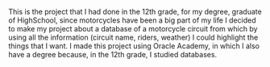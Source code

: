 This is the project that I had done in the 12th grade, for my degree, graduate of HighSchool, since motorcycles have been a big part of my life I decided to make my project 
about a database of a motorcycle circuit from which by using all the information (circuit name, riders, weather) I could highlight the things that I want. I made 
this project using Oracle Academy, in which I also have a degree because, in the 12th grade, I studied databases.
